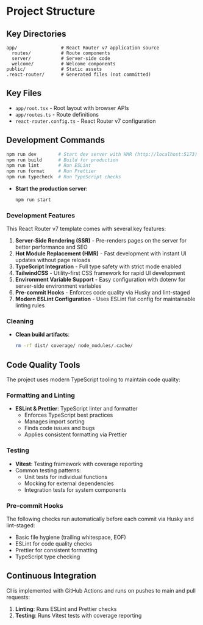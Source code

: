 # Project Structure

## Key Directories

```
app/                # React Router v7 application source
  routes/           # Route components
  server/           # Server-side code
  welcome/          # Welcome components
public/             # Static assets
.react-router/      # Generated files (not committed)
```

## Key Files

- `app/root.tsx` - Root layout with browser APIs
- `app/routes.ts` - Route definitions
- `react-router.config.ts` - React Router v7 configuration

## Development Commands

```bash
npm run dev        # Start dev server with HMR (http://localhost:5173)
npm run build      # Build for production
npm run lint       # Run ESLint
npm run format     # Run Prettier
npm run typecheck  # Run TypeScript checks
```

- **Start the production server**:
  ```bash
  npm run start
  ```

### Development Features

This React Router v7 template comes with several key features:

1. **Server-Side Rendering (SSR)** - Pre-renders pages on the server for better performance and SEO
2. **Hot Module Replacement (HMR)** - Fast development with instant UI updates without page reloads
3. **TypeScript Integration** - Full type safety with strict mode enabled
4. **TailwindCSS** - Utility-first CSS framework for rapid UI development
5. **Environment Variable Support** - Easy configuration with dotenv for server-side environment variables
6. **Pre-commit Hooks** - Enforces code quality via Husky and lint-staged
7. **Modern ESLint Configuration** - Uses ESLint flat config for maintainable linting rules

### Cleaning

- **Clean build artifacts**:
  ```bash
  rm -rf dist/ coverage/ node_modules/.cache/
  ```

## Code Quality Tools

The project uses modern TypeScript tooling to maintain code quality:

### Formatting and Linting

- **ESLint & Prettier**: TypeScript linter and formatter
  - Enforces TypeScript best practices
  - Manages import sorting
  - Finds code issues and bugs
  - Applies consistent formatting via Prettier

### Testing

- **Vitest**: Testing framework with coverage reporting
- Common testing patterns:
  - Unit tests for individual functions
  - Mocking for external dependencies
  - Integration tests for system components

### Pre-commit Hooks

The following checks run automatically before each commit via Husky and lint-staged:

- Basic file hygiene (trailing whitespace, EOF)
- ESLint for code quality checks
- Prettier for consistent formatting
- TypeScript type checking

## Continuous Integration

CI is implemented with GitHub Actions and runs on pushes to main and pull requests:

1. **Linting**: Runs ESLint and Prettier checks
2. **Testing**: Runs Vitest tests with coverage reporting
